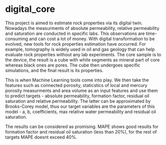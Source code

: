 # digital_core

This project is aimed to estimate rock properties via its digital twin. Nowadays the measurments of absolute permeability, relative permeability and saturation are conducted in specific labs. This observations are time-consuming and can cost a lot of money. With digital transformation to be evolved, new tools for rock properties estimation have occurred. For example, tomography is widely used in oil and gas geology that can help evaluate rock properties without any lab experiments. The core sample is to the device, the result is a cube with white segments as mineral part of core whereas black ones are pores. The cube then undergoes specific simulations, and the final result is its properties.

This is when Machine Learning tools come into play. We then take the features such as connected porosity, staticstics of local and mercury porosity measurments and area volume as an input features and use them to predict targets - absolute permeability, formation factor, residual oil saturation and relative permeability. The latter can be approximated by Brooks-Corey model, thus our target variables are the parameters of this model - a, b, coefficients, max relative water permeability and residual oil saturation.

The results can be considered as promising. MAPE shows good results for formation factor and residual oil saturation (less than 20%), for the rest of targets MAPE doesnt exceed 40%.
